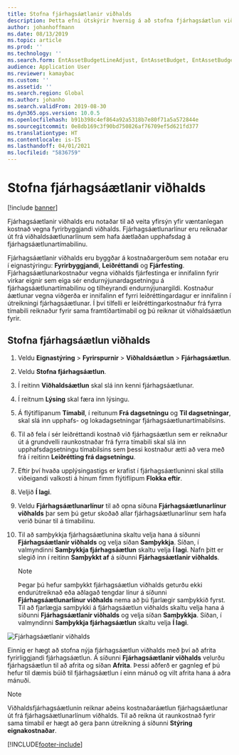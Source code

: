 ```yaml
---
title: Stofna fjárhagsáætlanir viðhalds
description: Þetta efni útskýrir hvernig á að stofna fjárhagsáætlun viðhalds í eignastjórnun.
author: johanhoffmann
ms.date: 08/13/2019
ms.topic: article
ms.prod: ''
ms.technology: ''
ms.search.form: EntAssetBudgetLineAdjust, EntAssetBudget, EntAssetBudgetRecalc, EntAssetBudgetCopy, EntAssetBudgetLine, EntAssetBudgetCreate, EntAssetBudgetApprove, EntAssetBudgetCalculateActualCost
audience: Application User
ms.reviewer: kamaybac
ms.custom: ''
ms.assetid: ''
ms.search.region: Global
ms.author: johanho
ms.search.validFrom: 2019-08-30
ms.dyn365.ops.version: 10.0.5
ms.openlocfilehash: b91b398c4ef864a92a5318b7e80f71a5a572844e
ms.sourcegitcommit: 0e8db169c3f90bd750826af76709ef5d621fd377
ms.translationtype: HT
ms.contentlocale: is-IS
ms.lasthandoff: 04/01/2021
ms.locfileid: "5836759"
---
```

# <a name="create-maintenance-budgets"></a>Stofna fjárhagsáætlanir viðhalds

[!include [banner](../../includes/banner.md)]

 



Fjárhagsáætlanir viðhalds eru notaðar til að veita yfirsýn yfir væntanlegan kostnað vegna fyrirbyggjandi viðhalds. Fjárhagsáætlunarlínur eru reiknaðar út frá viðhaldsáætlunarlínum sem hafa áætlaðan upphafsdag á fjárhagsáætlunartímabilinu.

Fjárhagsáætlanir viðhalds eru byggðar á kostnaðargerðum sem notaðar eru í eignastýringu: **Fyrirbyggjandi**, **Leiðréttandi** og **Fjárfesting**. Fjárhagsáætlunarkostnaður vegna viðhalds fjárfestinga er innifalinn fyrir virkar eignir sem eiga sér endurnýjunardagsetningu á fjárhagsáætlunartímabilinu og tilheyrandi endurnýjunargildi. Kostnaður áætlunar vegna viðgerða er innifalinn ef fyrri leiðréttingardagur er innifalinn í útreikningi fjárhagsáætlunar. Í því tilfelli er leiðréttingarkostnaður frá fyrra tímabili reiknaður fyrir sama framtíðartímabil og þú reiknar út viðhaldsáætlun fyrir.

## <a name="create-a-maintenance-budget"></a>Stofna fjárhagsáætlun viðhalds

1. Veldu **Eignastýring** \> **Fyrirspurnir** \> **Viðhaldsáætlun** \> **Fjárhagsáætlun**.
2. Veldu **Stofna fjárhagsáætlun**.
3. Í reitinn **Viðhaldsáætlun** skal slá inn kenni fjárhagsáætlunar.
4. Í reitnum **Lýsing** skal færa inn lýsingu.
4. Á flýtiflipanum **Tímabil**, í reitunum **Frá dagsetningu** og **Til dagsetningar**, skal slá inn upphafs- og lokadagsetningar fjárhagsáætlunartímabilsins.
5. Til að fela í sér leiðréttandi kostnað við fjárhagsáætlun sem er reiknaður út á grundvelli raunkostnaðar frá fyrra tímabili skal slá inn upphafsdagsetningu tímabilsins sem þessi kostnaður ætti að vera með frá í reitinn **Leiðrétting frá dagsetningu**.
6. Eftir því hvaða upplýsingastigs er krafist í fjárhagsáætluninni skal stilla viðeigandi valkosti á hinum fimm flýtiflipum **Flokka eftir**.
7. Veljið **Í lagi**.
8. Veldu **Fjárhagsáætlunarlínur** til að opna síðuna **Fjárhagsáætlunarlínur viðhalds** þar sem þú getur skoðað allar fjárhagsáætlunarlínur sem hafa verið búnar til á tímabilinu.
9. Til að samþykkja fjárhagsáætlunina skaltu velja hana á síðunni **Fjárhagsáætlanir viðhalds** og velja síðan **Samþykkja**. Síðan, í valmyndinni **Samþykkja fjárhagsáætlun** skaltu velja **Í lagi**. Nafn þitt er slegið inn í reitinn **Samþykkt af** á síðunni **Fjárhagsáætlanir viðhalds**.

    > [!NOTE]
    > Þegar þú hefur samþykkt fjárhagsáætlun viðhalds geturðu ekki endurútreiknað eða aðlagað tengdar línur á síðunni **Fjárhagsáætlunarlínur viðhalds** nema að þú fjarlægir samþykkið fyrst. Til að fjarlægja samþykki á fjárhagsáætlun viðhalds skaltu velja hana á síðunni **Fjárhagsáætlanir viðhalds** og velja síðan **Samþykkja**. Síðan, í valmyndinni **Samþykkja fjárhagsáætlun** skaltu velja **Í lagi**.

![Fjárhagsáætlanir viðhalds](media/01-maintenance-budgets.png)

Einnig er hægt að stofna nýja fjárhagsáætlun viðhalds með því að afrita fyrirliggjandi fjárhagsáætlun. Á síðunni **Fjárhagsáætlanir viðhalds** velurðu fjárhagsáætlun til að afrita og síðan **Afrita**. Þessi aðferð er gagnleg ef þú hefur til dæmis búið til fjárhagsáætlun í einn mánuð og vilt afrita hana á aðra mánuði.

> [!NOTE]
> Viðhaldsfjárhagsáætlunin reiknar aðeins kostnaðaráætlun fjárhagsáætlunar út frá fjárhagsáætlunarlínum viðhalds. Til að reikna út raunkostnað fyrir sama tímabil er hægt að gera þann útreikning á síðunni **Stýring eignakostnaðar**. 


[!INCLUDE[footer-include](../../../includes/footer-banner.md)]